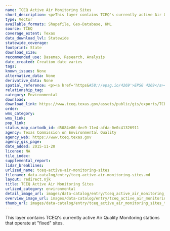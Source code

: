 ```yaml
---
name: TCEQ Active Air Monitoring Sites
short_description: <p>This layer contains TCEQ's currently active Air Quality Monitoring stations that operate at "fixed" sites.</p>
type: Vector
available_formats: Shapefile, Geo-Database, KML
source: TCEQ
coverage_extent: Texas
data_download_lvl: Statewide
statewide_coverage: 
footprint: State
download_size: 
recommended_use: Basemap, Research, Analysis
date_created: Creation date varies
tags: 
known_issues: None
alternative_data: None
derivative_data: None
spatial_reference: <p><a href='https&#58;//epsg.io/4269'>EPSG 4269</a></p>
relationship_tag: 
category: Environmental
download: 
download_link: https://www.tceq.texas.gov/assets/public/gis/exports/TCEQ_Active_Air_Monitoring_Sites_shp.zip
order: 
wms_category: 
wms_link: 
pop_link: 
status_map_cartodb_id: d5084e86-dec9-11e4-afda-0e0c41326911
agency: Texas Commission on Environmental Quality
agency_web: https://www.tceq.texas.gov
agency_gis_page: 
date_added: 2015-11-20
license: NA
tile_index: 
supplemental_report: 
lidar_breaklines: 
urlized_name: tceq-active-air-monitoring-sites
filename: data-catalog/entry/tceq-active-air-monitoring-sites.md
layout: redirect.njk
title: TCEQ Active Air Monitoring Sites
urlized_category: environmental
detail_image_url: images/data-catalog/entry/tceq_active_air_monitoring_sites_detail.jpg
overview_image_url: images/data-catalog/entry/tceq_active_air_monitoring_sites_overview.jpg
thumb_url: images/data-catalog/entry/tceq_active_air_monitoring_sites_th.jpg
---
```


This layer contains TCEQ's currently active Air Quality Monitoring stations that operate at "fixed" sites.



